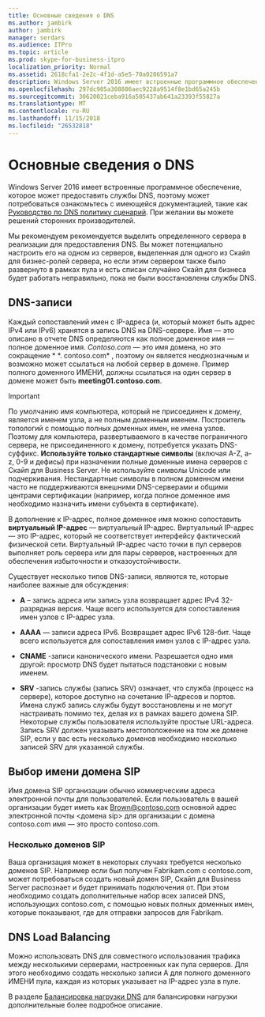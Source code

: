 ```yaml
---
title: Основные сведения о DNS
ms.author: jambirk
author: jambirk
manager: serdars
ms.audience: ITPro
ms.topic: article
ms.prod: skype-for-business-itpro
localization_priority: Normal
ms.assetid: 2618cfa1-2e2c-4f1d-a5e5-70a0286591a7
description: Windows Server 2016 имеет встроенные программное обеспечение, которое может предоставить службы DNS, поэтому может потребоваться ознакомьтесь с имеющейся документацией, такие как руководство по DNS политику сценария. При желании вы можете решений сторонних производителей.
ms.openlocfilehash: 297dc905a308806aec9228a9514f8e1bd65a245b
ms.sourcegitcommit: 30620021ceba916a505437ab641a23393f55827a
ms.translationtype: MT
ms.contentlocale: ru-RU
ms.lasthandoff: 11/15/2018
ms.locfileid: "26532818"
---
```

# <a name="dns-basics"></a>Основные сведения о DNS
 
Windows Server 2016 имеет встроенные программное обеспечение, которое может предоставить службы DNS, поэтому может потребоваться ознакомьтесь с имеющейся документацией, такие как [Руководство по DNS политику сценарий](https://docs.microsoft.com/windows-server/networking/dns/deploy/dns-policy-scenario-guide). При желании вы можете решений сторонних производителей.
  
Мы рекомендуем рекомендуется выделить определенного сервера в реализации для предоставления DNS. Вы может потенциально настроить его на одном из серверов, выделенная для одного из Скайп для бизнес-ролей сервера, но если этим сервером также было развернуто в рамках пула и есть списан случайно Скайп для бизнеса будет работать неправильно, пока не были восстановлены службы DNS.
  
## <a name="dns-records"></a>DNS-записи

Каждый сопоставлений имен с IP-адреса (и, который может быть адрес IPv4 или IPv6) хранятся в запись DNS на DNS-сервере. Имя — это описано в отчете DNS определяются как полное доменное имя — полное доменное имя. *Contoso.com* — это имя домена, но это сокращение * \*. contoso.com* , поэтому он является неоднозначным и возможно может ссылаться на любой сервер в домене. Пример полного доменного ИМЕНИ, должны ссылаться на один сервер в домене может быть **meeting01.contoso.com**.
  
> [!IMPORTANT]
> По умолчанию имя компьютера, который не присоединен к домену, является именем узла, а не полным доменным именем. Построитель топологий с помощью полных доменных имен, не имена узлов. Поэтому для компьютера, развертываемого в качестве пограничного сервера, не присоединенного к домену, потребуется указать DNS-суффикс. **Используйте только стандартные символы** (включая A-Z, a-z, 0-9 и дефисы) при назначении полные доменные имена серверов с Скайп для Business Server. Не используйте символы Unicode или подчеркивания. Нестандартные символы в полном доменном имени часто не поддерживаются внешними DNS-серверами и общими центрами сертификации (например, когда полное доменное имя необходимо назначить имени субъекта в сертификате).
  
В дополнение к IP-адрес, полное доменное имя можно сопоставить **виртуальный IP-адрес** — виртуальный IP-адрес. Виртуальный IP-адрес — это IP-адрес, который не соответствует интерфейсу фактический физической сети. Виртуальный IP-адрес часто точки в пул серверов выполняет роль сервера или для пары серверов, настроенных для обеспечения избыточности и отказоустойчивости.
  
Существует несколько типов DNS-записи, являются те, которые наиболее важные для обсуждения: 
  
- **A** – запись адреса или запись узла возвращает адрес IPv4 32-разрядная версия. Чаще всего используется для сопоставления имен узлов с IP-адрес узла.
    
- **AAAA** — записи адреса IPv6. Возвращает адрес IPv6 128-бит. Чаще всего используется для сопоставления имен узлов с IP-адрес узла.
    
- **CNAME** -записи канонического имени. Разрешается одно имя другой: просмотр DNS будет пытаться подстановки с новым именем.
    
- **SRV** -запись службы (запись SRV) означает, что служба (процесс на сервере), которое доступно на сочетание IP-адресов и портов. Имена служб запись службы будут восстановлены и не могут настраивать помимо тех, делая их в рамках вашего домена SIP. Некоторые службы пользователя используйте простые URL-адреса. Запись SRV должен указывать местоположение на том же домене SIP, если у вас есть несколько доменов необходимо несколько записей SRV для указанной службы.
    
## <a name="how-to-choose-a-sip-domain-name"></a>Выбор имени домена SIP
<a name="BK_NameSIP"> </a>

Имя домена SIP организации обычно коммерческим адреса электронной почты для пользователей. Если пользователь в вашей организации будет иметь как Brown@contoso.com основной адрес электронной почты \<домена sip\> для организации с домена contoso.com имя — это просто contoso.com.
  
### <a name="multiple-sip-domains"></a>Несколько доменов SIP

 Ваша организация может в некоторых случаях требуется несколько доменов SIP. Например если был получен Fabrikam.com с contoso.com, может потребоваться создать новый домен SIP, Скайп для Business Server распознает и будет принимать подключения от. При этом необходимо создать дополнительные набор всех записей DNS, использующих contoso.com, с помощью новых полных доменных имен, которые показывают, где для отправки запросов для Fabrikam.
  
## <a name="dns-load-balancing"></a>DNS Load Balancing
<a name="BK_NameSIP"> </a>

Можно использовать DNS для совместного использования трафика между несколькими серверами, настроенных как пула серверов. Для этого необходимо создать несколько записи A для полного доменного ИМЕНИ пула, каждая из которых указывает на IP-адрес узла в пуле.
  
В разделе [Балансировка нагрузки DNS](../../plan-your-deployment/edge-server-deployments/advanced-edge-server-dns.md#DNSLB) для балансировки нагрузки дополнительные более подробное описание.
  

